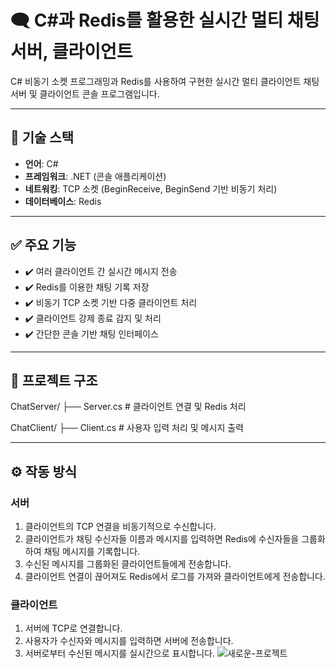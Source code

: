 # 🗨️ C#과 Redis를 활용한 실시간 멀티 채팅 서버, 클라이언트

C# 비동기 소켓 프로그래밍과 Redis를 사용하여 구현한 실시간 멀티 클라이언트 채팅 서버 및 클라이언트 콘솔 프로그램입니다.

---

## 🔧 기술 스택

- **언어**: C#
- **프레임워크**: .NET (콘솔 애플리케이션)
- **네트워킹**: TCP 소켓 (BeginReceive, BeginSend 기반 비동기 처리)
- **데이터베이스**: Redis
---

## ✅ 주요 기능

- ✔️ 여러 클라이언트 간 실시간 메시지 전송
- ✔️ Redis를 이용한 채팅 기록 저장
- ✔️ 비동기 TCP 소켓 기반 다중 클라이언트 처리
- ✔️ 클라이언트 강제 종료 감지 및 처리
- ✔️ 간단한 콘솔 기반 채팅 인터페이스

---

## 📁 프로젝트 구조
ChatServer/
├── Server.cs # 클라이언트 연결 및 Redis 처리

ChatClient/
├── Client.cs # 사용자 입력 처리 및 메시지 출력

---

## ⚙️ 작동 방식
### 서버
1. 클라이언트의 TCP 연결을 비동기적으로 수신합니다.
2. 클라이언트가 채팅 수신자들 이름과 메시지를 입력하면 Redis에 수신자들을 그룹화하여 채팅 메시지를 기록합니다.
3. 수신된 메시지를 그룹화된 클라이언트들에게 전송합니다.
4. 클라이언트 연결이 끊어져도 Redis에서 로그를 가져와 클라이언트에게 전송합니다.

### 클라이언트
1. 서버에 TCP로 연결합니다.
2. 사용자가 수신자와 메시지를 입력하면 서버에 전송합니다.
3. 서버로부터 수신된 메시지를 실시간으로 표시합니다.
![새로운-프로젝트](https://github.com/user-attachments/assets/b3171e82-9fea-427b-85a5-b17747690582)
